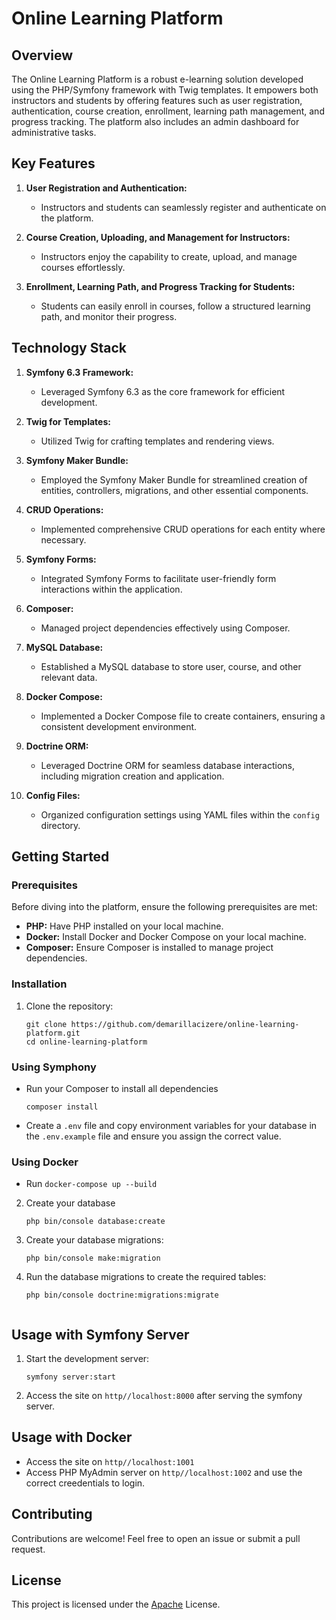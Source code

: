 # Online Learning Platform

## Overview

The Online Learning Platform is a robust e-learning solution developed using the PHP/Symfony framework with Twig templates. It empowers both instructors and students by offering features such as user registration, authentication, course creation, enrollment, learning path management, and progress tracking. The platform also includes an admin dashboard for administrative tasks.

## Key Features

1. **User Registration and Authentication:**
   - Instructors and students can seamlessly register and authenticate on the platform.

2. **Course Creation, Uploading, and Management for Instructors:**
   - Instructors enjoy the capability to create, upload, and manage courses effortlessly.

3. **Enrollment, Learning Path, and Progress Tracking for Students:**
   - Students can easily enroll in courses, follow a structured learning path, and monitor their progress.

## Technology Stack

1. **Symfony 6.3 Framework:**
   - Leveraged Symfony 6.3 as the core framework for efficient development.

2. **Twig for Templates:**
   - Utilized Twig for crafting templates and rendering views.

3. **Symfony Maker Bundle:**
   - Employed the Symfony Maker Bundle for streamlined creation of entities, controllers, migrations, and other essential components.

4. **CRUD Operations:**
   - Implemented comprehensive CRUD operations for each entity where necessary.

5. **Symfony Forms:**
   - Integrated Symfony Forms to facilitate user-friendly form interactions within the application.

6. **Composer:**
   - Managed project dependencies effectively using Composer.

7. **MySQL Database:**
   - Established a MySQL database to store user, course, and other relevant data.

8. **Docker Compose:**
   - Implemented a Docker Compose file to create containers, ensuring a consistent development environment.

9. **Doctrine ORM:**
   - Leveraged Doctrine ORM for seamless database interactions, including migration creation and application.

10. **Config Files:**
    - Organized configuration settings using YAML files within the `config` directory.

## Getting Started

### Prerequisites

Before diving into the platform, ensure the following prerequisites are met:

- **PHP:** Have PHP installed on your local machine.
- **Docker:** Install Docker and Docker Compose on your local machine.
- **Composer:** Ensure Composer is installed to manage project dependencies.



### Installation


1. Clone the repository:

   ```shell
   git clone https://github.com/demarillacizere/online-learning-platform.git
   cd online-learning-platform

### Using Symphony

- Run your Composer to install all dependencies
   ```shell
   composer install

- Create a `.env` file and copy environment variables for your database in the `.env.example` file and ensure you assign the correct value.

### Using Docker

- Run ```docker-compose up --build```

2. Create your database

   ```shell
   php bin/console database:create

3. Create your database migrations:

   ```shell
   php bin/console make:migration

4. Run the database migrations to create the required tables:

   ```shell
   php bin/console doctrine:migrations:migrate


## Usage with Symfony Server

1. Start the development server:

   ```shell
   symfony server:start

2. Access the site on `http//localhost:8000` after serving the symfony server.

## Usage with Docker
- Access the site on `http//localhost:1001` 
- Access PHP MyAdmin server on `http//localhost:1002` and use the correct creedentials to login.

## Contributing

Contributions are welcome! Feel free to open an issue or submit a pull request.

## License

This project is licensed under the [Apache](license) License.

